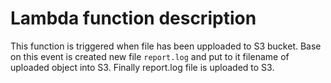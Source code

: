 # Lambda function description
This function is triggered when file has been  upploaded to S3 bucket.
Base on this event is created new file ```report.log``` and put to it filename of uploaded object into S3.
Finally report.log file is uploaded to S3.
